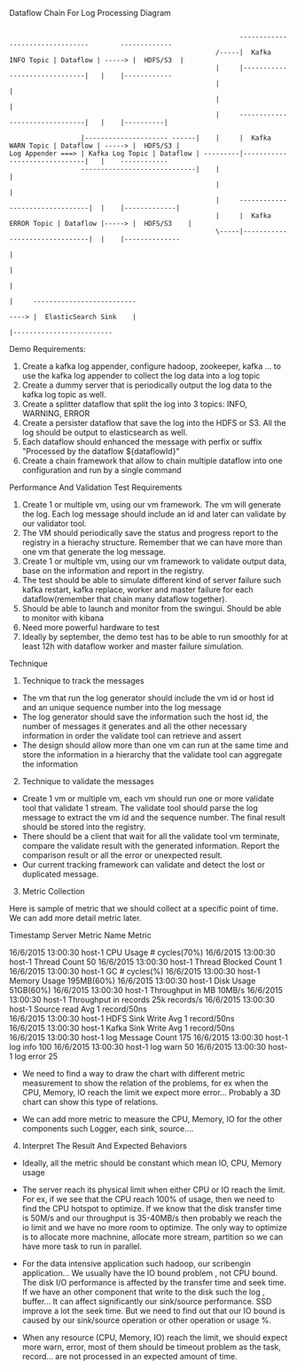 Dataflow Chain For Log Processing Diagram


`````````

                                                          --------------------------------        -------------
                                                    /-----|  Kafka INFO Topic | Dataflow | -----> |  HDFS/S3  |
                                                    |     |------------------------------|   |    |------------
                                                    |                                        |
                                                    |                                        |
                                                    |     -------------------------------|   |    |----------|

                  |--------------------- ------|    |     |  Kafka WARN Topic | Dataflow | -----> |  HDFS/S3 |
Log Appender ===> | Kafka Log Topic | Dataflow | ---------|------------------------------|   |    ------------
                  -----------------------------|    |                                        |
                                                    |                                        |
                                                    |     --------------------------------|  |    |-------------|
                                                    |     |  Kafka ERROR Topic | Dataflow |-----> |  HDFS/S3    |
                                                    \-----|-------------------------------|  |    |--------------
                                                                                             |
                                                                                             |  
                                                                                             |
                                                                                             |     --------------------------
                                                                                             ----> |  ElasticSearch Sink    |
                                                                                                   |-------------------------
`````````

Demo Requirements:

1. Create a kafka log appender, configure hadoop, zookeeper, kafka ... to use the kafka log appender to collect the log data into a log topic
2. Create a dummy server that is periodically output the log data to the kafka log topic as well.
3. Create a splitter dataflow that split the log into 3 topics: INFO, WARNING, ERROR
4. Create a persister dataflow that save the log into the HDFS or S3. All the log should be output to elasticsearch as well.
5. Each dataflow should enhanced the message with perfix or suffix "Processed by the dataflow ${dataflowId}"
6. Create a chain framework that allow to chain multiple dataflow into one configuration and run by a single command


Performance And Validation Test Requirements

1. Create 1 or multiple vm, using our vm framework. The vm will generate the log. Each log message should include an id and later can validate by our validator tool.
2. The VM should periodically save the status and progress report to the registry in a hierachy structure. Remember that we can have more than one vm that 
generate the log message. 
3. Create 1 or multiple vm, using our vm framework to validate output data, base on the information and report in the registry.
4. The test should be able to simulate different kind of server failure such kafka restart, kafka replace, worker and master failure for each dataflow(remember 
that chain many dataflow together).
5. Should be able to launch and monitor from the swingui. Should be able to monitor with kibana
6. Need more powerful hardware to test
7. Ideally by september, the demo test has to be able to run smoothly for at least 12h with dataflow worker and master failure simulation.


Technique

1. Technique to track the messages
 - The vm that run the log generator should include the vm id or host id and an unique sequence number into the log message
 - The log generator should save the information such the host id, the number of messages it generates and all the other necessary information
   in order the validate tool can retrieve and assert
 - The design should allow more than one vm can run at the same time and store the information in a hierarchy that the validate tool can aggregate the information 

2. Technique to validate the messages
 - Create 1 vm or multiple vm, each vm should run one or more validate tool that validate 1 stream. The validate tool should parse the log message to extract the vm id and the sequence number. The final result should be stored into the registry.
 - There should be a client that wait for all the validate tool vm terminate, compare the validate result with the generated information. Report the comparison result or all the error or unexpected result.
 - Our current tracking framework can validate and detect the lost or duplicated message. 
 
3. Metric Collection

Here is sample of metric that we should collect at a specific point of time. We can add more detail metric later.

Timestamp                 Server         Metric Name                      Metric

16/6/2015 13:00:30        host-1         CPU Usage                         # cycles(70%)
16/6/2015 13:00:30        host-1           Thread Count                               50
16/6/2015 13:00:30        host-1           Thread Blocked Count                        1
16/6/2015 13:00:30        host-1           GC                                # cycles(%)
16/6/2015 13:00:30        host-1         Memory Usage                         195MB(60%)
16/6/2015 13:00:30        host-1         Disk Usage                            51GB(60%)
16/6/2015 13:00:30        host-1         Throughput in MB                         10MB/s
16/6/2015 13:00:30        host-1         Throughput in records             25k records/s
16/6/2015 13:00:30        host-1            Source read Avg                1 record/50ns           
16/6/2015 13:00:30        host-1            HDFS Sink Write Avg            1 record/50ns           
16/6/2015 13:00:30        host-1            Kafka Sink Write Avg           1 record/50ns           
16/6/2015 13:00:30        host-1         log Message Count                           175
16/6/2015 13:00:30        host-1           log info                                  100
16/6/2015 13:00:30        host-1           log warn                                   50
16/6/2015 13:00:30        host-1           log error                                  25


- We need to find a way to draw the chart with different metric measurement to show the relation of the problems, for ex when the CPU, Memory, IO reach the limit we expect more error... Probably a 3D chart can show this type of relations.

- We can add more metric to measure the CPU, Memory, IO for the other components such Logger, each sink, source....

4. Interpret The Result And Expected Behaviors

- Ideally, all the metric should be constant which mean IO, CPU, Memory usage

- The server reach its physical limit when either CPU or IO reach the limit. For ex, if we see that the CPU reach 100% of usage, then we need to find the CPU hotspot to optimize. If we know that the disk transfer time is 50M/s and our throughput is 35-40MB/s then probably we reach the io limit and we have no more room to optimize. The only way to optimize is to allocate more machnine, allocate more stream, partition so we can have more task to run in parallel. 

- For the data intensive application such hadoop, our scribengin application... We usually have the IO bound problem , not CPU bound. The disk I/O performance is affected by the transfer time and seek time. If we have an other component that write to the disk such the log , buffer... It can affect significantly our sink/source performance. SSD improve a lot the seek time. But we need to find out that our IO bound is caused by our sink/source operation or other operation or usage %.

- When any resource (CPU, Memory, IO) reach the limit, we should expect more warn, error, most of them should be timeout problem as the task, record... are not processed in an expected amount of time.


